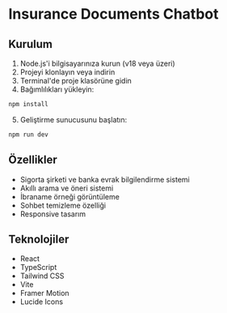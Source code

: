 # Insurance Documents Chatbot

## Kurulum

1. Node.js'i bilgisayarınıza kurun (v18 veya üzeri)
2. Projeyi klonlayın veya indirin
3. Terminal'de proje klasörüne gidin
4. Bağımlılıkları yükleyin:
```bash
npm install
```
5. Geliştirme sunucusunu başlatın:
```bash
npm run dev
```

## Özellikler

- Sigorta şirketi ve banka evrak bilgilendirme sistemi
- Akıllı arama ve öneri sistemi
- İbraname örneği görüntüleme
- Sohbet temizleme özelliği
- Responsive tasarım

## Teknolojiler

- React
- TypeScript
- Tailwind CSS
- Vite
- Framer Motion
- Lucide Icons